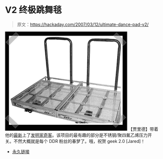 # V2 终极跳舞毯

> 原文：<https://hackaday.com/2007/03/12/ultimate-dance-pad-v2/>

![](img/2b7a6d5fc10b68086bc7fb885544381f.png)
【贾里德】带着他的[最新](http://inventgeek.com/Projects/dancepad2/overview.aspx)上了[发明家奇客](http://inventgeek.com/default.aspx)。该项目的最有趣的部分是不锈钢/聚四氟乙烯压力开关。不然大概就是每个 DDR 粉丝的春梦了。哦，祝贺 geek 2.0 [Jared]！

*   [永久链接](http://inventgeek.com/Projects/dancepad2/overview.aspx)